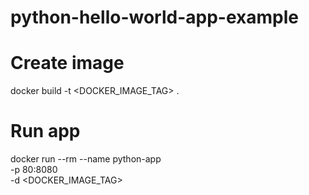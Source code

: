 # python-hello-world-app-example

# Create image
docker build -t <DOCKER_IMAGE_TAG> .

# Run app
 docker run --rm --name python-app \
      -p 80:8080 \
      -d <DOCKER_IMAGE_TAG>
